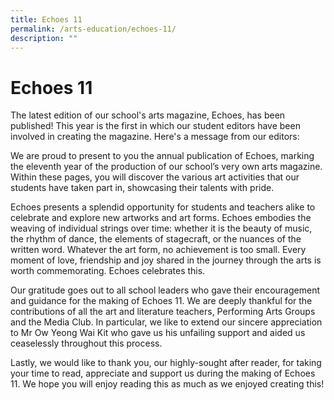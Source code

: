 ```yaml
---
title: Echoes 11
permalink: /arts-education/echoes-11/
description: ""
---
```

# Echoes 11

The latest edition of our school's arts magazine, Echoes, has been published! This year is the first in which our student editors have been involved in creating the magazine. Here's a message from our editors:  
  
We are proud to present to you the annual publication of Echoes, marking the eleventh year of the production of our school’s very own arts magazine. Within these pages, you will discover the various art activities that our students have taken part in, showcasing their talents with pride.  
  
Echoes presents a splendid opportunity for students and teachers alike to celebrate and explore new artworks and art forms. Echoes embodies the weaving of individual strings over time: whether it is the beauty of music, the rhythm of dance, the elements of stagecraft, or the nuances of the written word. Whatever the art form, no achievement is too small. Every moment of love, friendship and joy shared in the journey through the arts is worth commemorating. Echoes celebrates this.  
  
Our gratitude goes out to all school leaders who gave their encouragement and guidance for the making of Echoes 11. We are deeply thankful for the contributions of all the art and literature teachers, Performing Arts Groups and the Media Club. In particular, we like to extend our sincere appreciation to Mr Ow Yeong Wai Kit who gave us his unfailing support and aided us ceaselessly throughout this process.  
  
Lastly, we would like to thank you, our highly-sought after reader, for taking your time to read, appreciate and support us during the making of Echoes 11. We hope you will enjoy reading this as much as we enjoyed creating this!